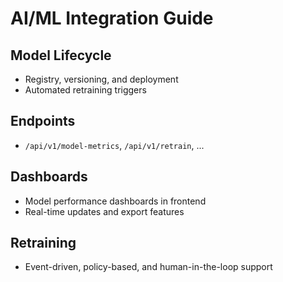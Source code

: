 # AI/ML Integration Guide

## Model Lifecycle
- Registry, versioning, and deployment
- Automated retraining triggers

## Endpoints
- `/api/v1/model-metrics`, `/api/v1/retrain`, ...

## Dashboards
- Model performance dashboards in frontend
- Real-time updates and export features

## Retraining
- Event-driven, policy-based, and human-in-the-loop support 